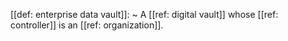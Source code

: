 [[def: enterprise data vault]]:
~ A [[ref: digital vault]] whose [[ref: controller]] is an [[ref: organization]].


